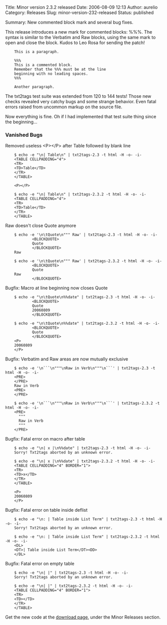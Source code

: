 Title: Minor version 2.3.2 released
Date: 2006-08-09 12:13
Author: aurelio
Category: Releases
Slug: minor-version-232-released
Status: published

Summary: New commented block mark and several bug fixes.

This release introduces a new mark for commented blocks: %%%. The syntax
is similar to the Verbatim and Raw blocks, using the same mark to open
and close the block. Kudos to Leo Rosa for sending the patch!

        This is a paragraph.

        %%%
        This is a commented block.
        Remember that the %%% must be at the line
        beginning with no leading spaces.
        %%%

        Another paragraph.

The txt2tags test suite was extended from 120 to 144 tests! Those new
checks revealed very catchy bugs and some strange behavior. Even fatal
errors raised from uncommon markup on the source file.

Now everything is fine. Oh if I had implemented that test suite thing
since the beginning...

### Vanished Bugs

Removed useless \<P\>\</P\> after Table followed by blank line

        $ echo -e "\n| Table\n" | txt2tags-2.3 -t html -H -o- -i-
        <TABLE CELLPADDING="4">
        <TR>
        <TD>Table</TD>
        </TR>
        </TABLE>
        
        <P></P>
        
        $ echo -e "\n| Table\n" | txt2tags-2.3.2 -t html -H -o- -i-
        <TABLE CELLPADDING="4">
        <TR>
        <TD>Table</TD>
        </TR>
        </TABLE>

Raw doesn't close Quote anymore

        $ echo -e '\n\tQuote\n""" Raw' | txt2tags-2.3 -t html -H -o- -i-
                <BLOCKQUOTE>
                Quote
                </BLOCKQUOTE>
        Raw
        
        $ echo -e '\n\tQuote\n""" Raw' | txt2tags-2.3.2 -t html -H -o- -i-
                <BLOCKQUOTE>
                Quote
        Raw
                </BLOCKQUOTE>

Bugfix: Macro at line beginning now closes Quote

        $ echo -e "\n\tQuote\n%%date" | txt2tags-2.3 -t html -H -o- -i-
                <BLOCKQUOTE>
                Quote
                20060809
                </BLOCKQUOTE>
        
        $ echo -e "\n\tQuote\n%%date" | txt2tags-2.3.2 -t html -H -o- -i-
                <BLOCKQUOTE>
                Quote
                </BLOCKQUOTE>
        <P>
        20060809
        </P>

Bugfix: Verbatim and Raw areas are now mutually exclusive

        $ echo -e '\n```\n"""\nRaw in Verb\n"""\n```' | txt2tags-2.3 -t html -H -o- -i-
        <PRE>
        </PRE>
        Raw in Verb
        <PRE>
        </PRE>
        
        $ echo -e '\n```\n"""\nRaw in Verb\n"""\n```' | txt2tags-2.3.2 -t html -H -o- -i-
        <PRE>
          """
          Raw in Verb
          """
        </PRE>

Bugfix: Fatal error on macro after table

        $ echo -e "\n| x |\n%%date" | txt2tags-2.3 -t html -H -o- -i-
        Sorry! Txt2tags aborted by an unknown error.
        
        $ echo -e "\n| x |\n%%date" | txt2tags-2.3.2 -t html -H -o- -i-
        <TABLE CELLPADDING="4" BORDER="1">
        <TR>
        <TD>x</TD>
        </TR>
        </TABLE>
        
        <P>
        20060809
        </P>

Bugfix: Fatal error on table inside deflist

        $ echo -e "\n: | Table inside List Term" | txt2tags-2.3 -t html -H -o- -i-
        Sorry! Txt2tags aborted by an unknown error.
        
        $ echo -e "\n: | Table inside List Term" | txt2tags-2.3.2 -t html -H -o- -i-
        <DL>
        <DT>| Table inside List Term</DT><DD>
        </DL>

Bugfix: Fatal error on empty table

        $ echo -e "\n| |" | txt2tags-2.3 -t html -H -o- -i-
        Sorry! Txt2tags aborted by an unknown error.
        
        $ echo -e "\n| |" | txt2tags-2.3.2 -t html -H -o- -i-
        <TABLE CELLPADDING="4" BORDER="1">
        <TR>
        <TD></TD>
        </TR>
        </TABLE>

Get the new code at the [download
page](http://txt2tags.sf.net/download.html), under the Minor Releases
section.
